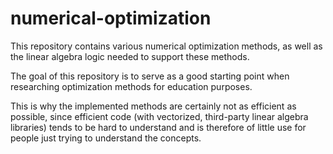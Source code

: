 # numerical-optimization

This repository contains various numerical optimization methods, as well as the linear algebra logic needed to support
these methods.

The goal of this repository is to serve as a good starting point when researching optimization methods for education
purposes.

This is why the implemented methods are certainly not as efficient as possible, since efficient code (with vectorized,
third-party linear algebra libraries) tends to be hard to understand and is therefore
of little use for people just trying to understand the concepts.